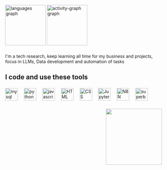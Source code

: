 <br clear="both">

<div align="left">
  <img src="https://github-readme-stats.vercel.app/api/top-langs?username=ezgolden&locale=en&hide_title=true&layout=compact&card_width=320&langs_count=4&theme=cobalt&hide_border=true&order=2" height="130" alt="languages graph"  />
  <img src="https://github-readme-activity-graph.vercel.app/graph?username=ezgolden&radius=16&theme=cobalt&area=true&order=5&hide_border=true&hide_title=false&custom_title=Contribuition" height="130" alt="activity-graph graph"  />
</div>

###

<p align="left">I'm a tech research, keep learning all time for my business and projects, focus in LLMs, Data development and automation of tasks</p>

###

<h2 align="left">I code and use these tools</h2>

###

<div align="left">
  <img src="https://cdn.jsdelivr.net/gh/devicons/devicon/icons/mysql/mysql-plain-wordmark.svg" height="40" alt="mysql logo"  />
  <img width="12" />
  <img src="https://cdn.jsdelivr.net/gh/devicons/devicon/icons/python/python-original.svg" height="40" alt="python logo"  />
  <img width="12" />
  <img src="https://cdn.jsdelivr.net/gh/devicons/devicon/icons/javascript/javascript-plain.svg" height="40" alt="javascript logo"  />
  <img width="12" />
  <img src="https://cdn.iconscout.com/icon/free/png-256/free-html-5-icon-svg-png-download-1175208.png?f=webp" height="40" alt="HTML logo"  />
  <img width="12" />
  <img src="https://images.icon-icons.com/2415/PNG/512/css_plain_logo_icon_146573.png" height="40" alt="CSS logo" />
  <img width="12" />
  <img src="https://upload.wikimedia.org/wikipedia/commons/thumb/3/38/Jupyter_logo.svg/207px-Jupyter_logo.svg.png" height="40" alt="Jupyter logo" />
  <img width="12" />
  <img src="https://meta-q.cdn.bubble.io/f1740327389123x713161792968389100/n8n%20plugin.png" height="40" alt="N8N logo" />
  <img width="12" />
  <img src="https://supabase.com/_next/image?url=%2Fimages%2Fcompany%2Fcommunity%2Fsupabase.png&w=3840&q=75" height="40" alt="superbase logo" />
</div>

###


###

<img align="right" height="180" src="https://media.giphy.com/media/v1.Y2lkPTc5MGI3NjExM3c3bzV2OXYza2FleTdxMDJhb3F2Y2c5Y2c5OGN1N2E0Zmd5M285cyZlcD12MV9naWZzX3NlYXJjaCZjdD1n/3ewHxe2RGr6OmQTLNL/giphy.gif"  />

###
